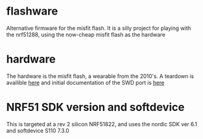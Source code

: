 # flashware
Alternative firmware for the misfit flash.  It is a silly project for playing with the nrf51288, using the now-cheap misfit flash as the hardware


# hardware
The hardware is the misfit flash, a wearable from the 2010's.  A teardown is availible [here](https://tequals0.wordpress.com/2016/01/09/misfit-flash-teardown/) and initial documentation of the SWD port is [here](https://tequals0.wordpress.com/2016/01/09/re-flashing-the-misfit-flash/)


# NRF51 SDK version and softdevice
This is targeted at a rev 2 silicon NRF51822, and uses the nordic SDK ver 6.1 and softdevice S110 7.3.0